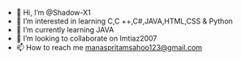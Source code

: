 - 👋 Hi, I’m @Shadow-X1
- 👀 I’m interested in learning C,C ++,C#,JAVA,HTML,CSS & Python
- 🌱 I’m currently learning JAVA
- 💞️ I’m looking to collaborate on Imtiaz2007
- 📫 How to reach me manaspritamsahoo123@gmail.com 

<!---
Shadow-X1/Shadow-X1 is a ✨ special ✨ repository because its `README.md` (this file) appears on your GitHub profile.
You can click the Preview link to take a look at your changes.
--->
